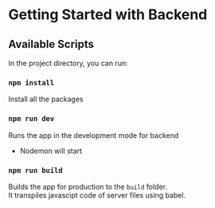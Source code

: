 # Getting Started with Backend

## Available Scripts

In the project directory, you can run:

### `npm install`
Install all the packages

### `npm run dev`

Runs the app in the development mode for backend

- Nodemon will start
 
### `npm run build`

Builds the app for production to the `build` folder.\
It transpiles javascipt code of server files using babel.

